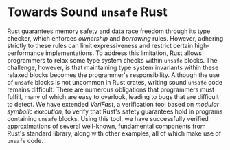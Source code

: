 # Towards Sound `unsafe` Rust
Rust guarantees memory safety and data race freedom through its type checker, which enforces *ownership* and *borrowing* rules. However, adhering strictly to these rules can limit expressiveness and restrict certain high-performance implementations. To address this limitation, Rust allows programmers to relax some type system checks within `unsafe` blocks. The challenge, however, is that maintaining type system invariants within these relaxed blocks becomes the programmer's responsibility. Although the use of `unsafe` blocks is not uncommon in Rust crates, writing sound `unsafe` code remains difficult. There are numerous obligations that programmers must fulfill, many of which are easy to overlook, leading to bugs that are difficult to detect. We have extended *VeriFast*, a verification tool based on *modular symbolic execution*, to verify that Rust's safety guarantees hold in programs containing `unsafe` blocks. Using this tool, we have successfully verified approximations of several well-known, fundamental components from Rust's standard library, along with other examples, all of which make use of `unsafe` code.